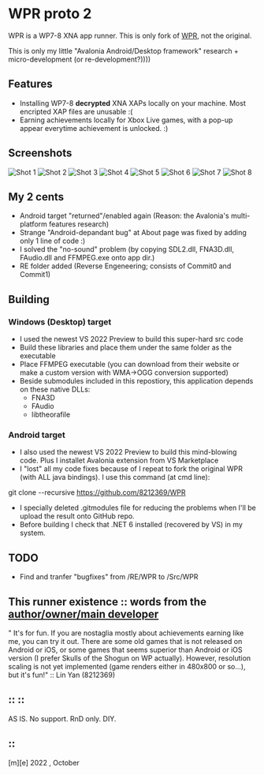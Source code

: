# WPR proto 2

WPR is a WP7-8 XNA app runner. This is only fork of [WPR](https://github.com/8212369/WPR), not the original. 

This is only my little "Avalonia Android/Desktop framework" research + micro-development (or re-development?))))

## Features

- Installing WP7-8 **decrypted** XNA XAPs locally on your machine. Most encripted XAP files are unusable :(
- Earning achievements locally for Xbox Live games, with a pop-up appear everytime achievement is unlocked. :)


## Screenshots

![Shot 1](Images/shot1.png)
![Shot 2](Images/shot2.png)
![Shot 3](Images/shot3.png)
![Shot 4](Images/shot4.png)
![Shot 5](Images/shot5.png)
![Shot 6](Images/shot6.png)
![Shot 7](Images/shot7.png)
![Shot 8](Images/shot8.png)


## My 2 cents

- Android target "returned"/enabled again (Reason: the Avalonia's multi-platform features research)
- Strange "Android-depandant bug" at About page was fixed by adding only 1 line of code :)
- I solved the "no-sound" problem (by copying SDL2.dll, FNA3D.dll, FAudio.dll and FFMPEG.exe onto app dir.)
- RE folder added (Reverse Engeneering; consists of Commit0 and Commit1)

    
## Building 

### Windows (Desktop) target  

- I used the newest VS 2022 Preview to build this super-hard src code
- Build these libraries and place them under the same folder as the executable
- Place FFMPEG executable (you can download from their website or make a custom version with WMA->OGG conversion supported)
- Beside submodules included in this repostiory, this application depends on these native DLLs:
    * FNA3D
    * FAudio
    * libtheorafile 

### Android target 

- I also used the newest VS 2022 Preview to build this mind-blowing code. Plus I installet Avalonia extension from VS Marketplace
- I "lost" all my code fixes because of I repeat to fork the original WPR (with ALL java bindings). I use this command (at cmd line):

git clone --recursive https://github.com/8212369/WPR

- I specially deleted .gitmodules file for reducing the problems when I'll be upload the result onto GitHub repo.
- Before building I check that .NET 6 installed (recovered by VS) in my system.


## TODO

- Find and tranfer "bugfixes" from /RE/WPR to /Src/WPR
  
    
## This runner existence :: words from the [author/owner/main developer](https://github.com/8212369/) 

" It's for fun. If you are nostaglia mostly about achievements earning like me, you can try it out. There are some old games that is not released on Android or iOS, or some games that seems superior than Android or iOS version (I prefer Skulls of the Shogun on WP actually).
 However, resolution scaling is not yet implemented (game renders either in 480x800 or so...), but it's fun!" :: Lin Yan (8212369)


## :: ::

AS IS. No support. RnD only. DIY.


## ::

[m][e] 2022 , October

